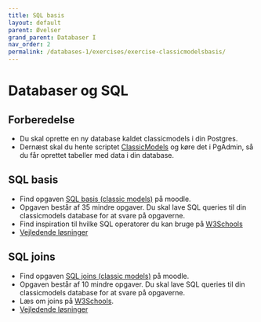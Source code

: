 ```yaml
---
title: SQL basis
layout: default
parent: Øvelser
grand_parent: Databaser I
nav_order: 2
permalink: /databases-1/exercises/exercise-classicmodelsbasis/
---
```

# Databaser og SQL

## Forberedelse

- Du skal oprette en ny database kaldet classicmodels i din Postgres.
- Dernæst skal du hente scriptet [ClassicModels](./ClassicModels.sql) og køre det i PgAdmin, så du får oprettet tabeller med data i din database.

## SQL basis

- Find opgaven [SQL basis (classic models)](https://cphbusiness.mrooms.net/mod/lesson/view.php?id=774934) på moodle.
- Opgaven består af 35 mindre opgaver. Du skal lave SQL queries til din classicmodels database for at svare på opgaverne.
- Find inspiration til hvilke SQL operatorer du kan bruge på [W3Schools](https://www.w3schools.com/sql/default.asp)
- [Vejledende løsninger](./solutions_classicmodels_basic.sql)

## SQL joins

- Find opgaven [SQL joins (classic models)](https://cphbusiness.mrooms.net/mod/lesson/view.php?id=775745) på moodle.
- Opgaven består af 10 mindre opgaver. Du skal lave SQL queries til din classicmodels database for at svare på opgaverne.
- Læs om joins på [W3Schools](https://www.w3schools.com/sql/sql_join.asp).
- [Vejledende løsninger](./solutions_classicmodels_joins.sql)
